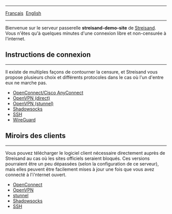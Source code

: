 - - -
  [Français](index-fr.html)&nbsp;
  [English](index.html)&nbsp;
- - -
Bienvenue sur le serveur passerelle **streisand-demo-site** de [Streisand](https://github.com/StreisandEffect/streisand). Vous n'êtes qu'à quelques minutes d'une connexion libre et non-censurée à l'internet.

Instructions de connexion
-------------------------
---

Il existe de multiples façons de contourner la censure, et Streisand vous propose plusieurs choix et différents protocoles dans le cas où l'un d'entre eux ne marche pas.

* [OpenConnect/Cisco AnyConnect](/openconnect/index-fr.html)
* [OpenVPN (direct)](/openvpn/index-fr.html)
* [OpenVPN (stunnel)](/openvpn/stunnel-fr.html)
* [Shadowsocks](/shadowsocks/index-fr.html)
* [SSH](/ssh/index-fr.html)
* [WireGuard](/wireguard/index-fr.html)

Miroirs des clients
-------------------
---

Vous pouvez télécharger le logiciel client nécessaire directement auprès de Streisand au cas où les sites officiels seraient bloqués. Ces versions pourraient être un peu dépassées (selon la configuration de ce serveur), mais elles peuvent être facilement mises à jour une fois que vous avez connecté à l'i'nternet ouvert.

* [OpenConnect](/mirror/openconnect/index-fr.html)
* [OpenVPN](/mirror/openvpn/index-fr.html)
* [stunnel](/mirror/stunnel/index-fr.html)
* [Shadowsocks](/mirror/shadowsocks/index-fr.html)
* [SSH](/mirror/ssh/index-fr.html)


